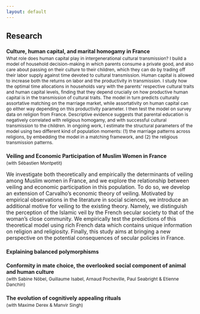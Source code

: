 ```yaml
---
layout: default
---
```


<style type="text/css"> h4 + p { margin-top: -15px; } </style>

## Research

#### Culture, human capital, and marital homogamy in France
<p style="font-size:12px;">
What role does human capital play in intergenerational cultural transmission? I build a model of household decision-making in which parents consume a private good, and also care about passing on their culture to their children, which they can do by trading off their labor supply against time devoted to cultural transmission. Human capital is allowed to increase both the returns on labor and the productivity in transmission. I study how the optimal time allocations in households vary with the parents’ respective cultural traits and human capital levels, finding that they depend crucially on how productive human capital is in the transmission of cultural traits. The model in turn predicts culturally assortative matching on the marriage market, while assortativity on human capital can go either way depending on this productivity parameter. I then test the model on survey data on religion from France. Descriptive evidence suggests that parental education is negatively correlated with religious homogamy, and with successful cultural transmission to the children. In ongoing work, I estimate the structural parameters of the model using two different kind of population moments: (1) the marriage patterns across religions, by embedding the model in a matching framework, and (2) the religious transmission patterns.
</p>


#### Veiling and Economic Participation of Muslim Women in France
<p style="font-size:12px;">
(with Sébastien Montpetit)  

We investigate both theoretically and empirically the determinants of veiling among Muslim women in France, and we explore the relationship between veiling and economic participation in this population. To do so, we develop an extension of Carvalho’s economic theory of veiling. Motivated by empirical observations in the literature in social sciences, we introduce an additional motive for veiling to the existing theory. Namely, we distinguish the perception of the Islamic veil by the French secular society to that of the woman’s close community. We empirically test the predictions of this theoretical model using rich French data which contains unique information on religion and religiosity. Finally, this study aims at bringing a new perspective on the potential consequences of secular policies in France.
</p>


#### Explaining balanced polymorphisms


#### Conformity in mate choice, the overlooked social component of animal and human culture
<p style="font-size:12px;">
(with Sabine Nöbel, Guillaume Isabel, Arnaud Pocheville, Paul Seabright & Etienne Danchin)
</p>


#### The evolution of cognitively appealing rituals
<p style="font-size:12px;">
(with Maxime Derex & Manvir Singh)
</p>





